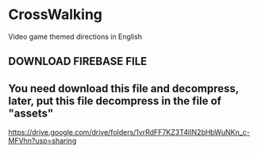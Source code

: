 # CrossWalking
Video game themed directions in English
## DOWNLOAD FIREBASE FILE
## You need download this file and decompress, later, put this file decompress in the file of "assets"
https://drive.google.com/drive/folders/1vrRdFF7KZ3T4IIN2bHbWuNKn_c-MFVhn?usp=sharing
